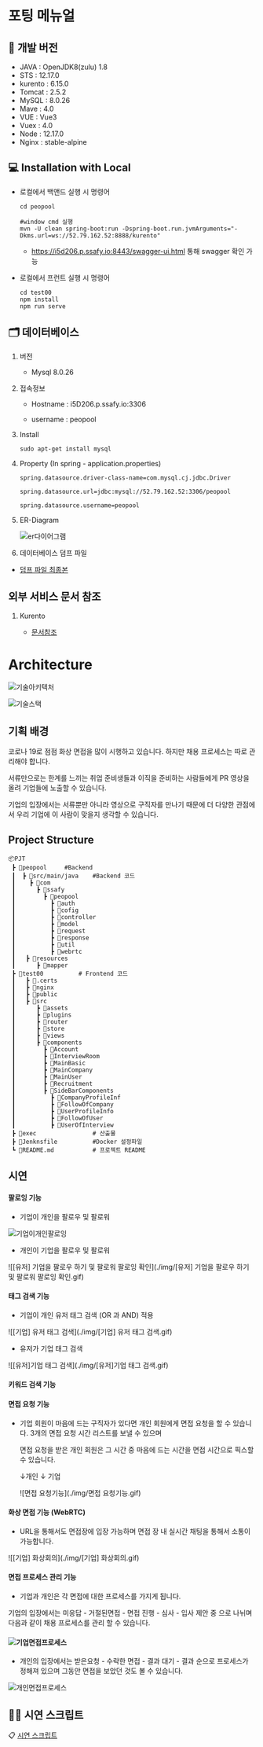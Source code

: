 # 포팅 메뉴얼



## 📖 개발 버전

- JAVA : OpenJDK8(zulu) 1.8
- STS : 12.17.0
- kurento : 6.15.0
- Tomcat : 2.5.2
- MySQL : 8.0.26
- Mave : 4.0
- VUE : Vue3
- Vuex : 4.0
- Node : 12.17.0
- Nginx : stable-alpine



## 💻 Installation with Local

 - 로컬에서 백앤드 실행 시 명령어

    ```
    cd peopool
    
    #window cmd 실행
    mvn -U clean spring-boot:run -Dspring-boot.run.jvmArguments="-Dkms.url=ws://52.79.162.52:8888/kurento" 
    ```

    - https://i5d206.p.ssafy.io:8443/swagger-ui.html 통해  swagger 확인 가능

      

 - 로컬에서 프런트 실행 시 명령어

    ```
    cd test00
    npm install
    npm run serve  
    ```



## 🗂 데이터베이스

1. 버전

   - Mysql 8.0.26

2. 접속정보

   - Hostname : i5D206.p.ssafy.io:3306

   - username : peopool

     

3. Install

   ```
   sudo apt-get install mysql
   ```

   

4. Property (In spring - application.properties)

   ```properties
   spring.datasource.driver-class-name=com.mysql.cj.jdbc.Driver
   
   spring.datasource.url=jdbc:mysql://52.79.162.52:3306/peopool
   
   spring.datasource.username=peopool
   ```

   

5. ER-Diagram

   ![er다이어그램](./img/er다이어그램.png)

6. 데이터베이스 덤프 파일

- [덤프 파일 최종본](./dump)



## 외부 서비스 문서 참조

1. Kurento

   -  [문서참조](https://doc-kurento.readthedocs.io/en/latest/)

   

   

#  Architecture

![기술아키텍처](./img/기술아키텍처.PNG)



![기술스택](./img/기술스택.PNG)



## 기획 배경

코로나 19로 점점 화상 면접을 많이 시행하고 있습니다. 하지만 채용 프로세스는 따로 관리해야 합니다. 

서류만으로는 한계를 느끼는 취업 준비생들과 이직을 준비하는 사람들에게 PR 영상을 올려 기업들에 노출할 수 있습니다.

기업의 입장에서는 서류뿐만 아니라 영상으로 구직자를 만나기 때문에 더 다양한 관점에서 우리 기업에 이 사람이 맞을지 생각할 수 있습니다.



## Project Structure

```
📦PJT
 ┣ 📂peopool 	#Backend
 ┃ 	┣ 📂src/main/java	#Backend 코드
 ┃    ┣ 📂com
 ┃      ┣ 📂ssafy
 ┃        ┣ 📂peopool
 ┃          ┣ 📂auth
 ┃        	┣ 📂cofig
 ┃          ┣ 📂controller
 ┃          ┣ 📂model
 ┃          ┣ 📂request
 ┃          ┣ 📂response
 ┃          ┣ 📂util
 ┃ 			┣ 📂webrtc
 ┃	 ┣ 📂resources
 ┃	 	┣ 📂mapper
 ┣ 📂test00			# Frontend 코드
 ┃   ┣ 📂.certs 
 ┃ 	 ┣ 📂nginx			
 ┃ 	 ┣ 📂public		
 ┃ 	 ┣ 📂src		
 ┃		┣ 📂assets
 ┃		┣ 📂plugins
 ┃ 	    ┣ 📂router
 ┃ 	    ┣ 📂store
 ┃ 	    ┣ 📂views
 ┃ 	    ┣ 📂components
 ┃ 	      ┣ 📂Account
 ┃ 	      ┣ 📂InterviewRoom
 ┃ 	      ┣ 📂MainBasic
 ┃ 	      ┣ 📂MainCompany
 ┃ 	      ┣ 📂MainUser
 ┃ 	      ┣ 📂Recruitment
 ┃ 	      ┣ 📂SideBarComponents
 ┃ 			┣ 📂CompanyProfileInf
 ┃ 			┣ 📂FollowOfCompany
 ┃ 			┣ 📂UserProfileInfo
 ┃ 	      	┣ 📂FollowOfUser
 ┃ 	      	┣ 📂UserOfInterview
 ┣ 📂exec				# 산출물
 ┣ 📜Jenknsfile			#Docker 설정파일
 ┗ 📜README.md			# 프로젝트 README
```





## 시연

#### 팔로잉 기능

-  기업이 개인을 팔로우 및 팔로워 

![기업이개인팔로잉](./img/기업이개인팔로잉.gif)



- 개인이 기업을 팔로우 및 팔로워

![[유저] 기업을 팔로우 하기 및 팔로워 팔로잉 확인](./img/[유저] 기업을 팔로우 하기 및 팔로워 팔로잉 확인.gif)



#### 태그 검색 기능

- 기업이 개인 유저 태그 검색 (OR 과 AND) 적용 

![[기업] 유저 태그 검색](./img/[기업] 유저 태그 검색.gif)



-  유저가 기업 태그 검색

  ![[유저]기업 태그 검색](./img/[유저]기업 태그 검색.gif)

#### 키워드 검색 기능

#### 면접 요청 기능

- 기업 회원이 마음에 드는 구직자가 있다면 개인 회원에게 면접 요청을 할 수 있습니다. 3개의 면접 요청 시간 리스트를 보낼 수 있으며 

  면접 요청을 받은 개인 회원은 그 시간 중 마음에 드는 시간을 면접 시간으로 픽스할 수 있습니다.

  ↓개인                                 																							↓ 기업

  ![면접 요청기능](./img/면접 요청기능.gif)





#### 화상 면접 기능 (WebRTC)

-  URL을 통해서도 면접장에 입장 가능하며 면접 장 내 실시간 채팅을 통해서 소통이 가능합니다.

![[기업] 화상회의](./img/[기업] 화상회의.gif)





#### 면접 프로세스 관리 기능

-  기업과 개인은 각 면접에 대한 프로세스를 가지게 됩니다.

  기업의 입장에서는 미응답 - 거절된면접 - 면접 진행 - 심사 - 입사 제안 중 으로 나뉘며 다음과 같이 채용 프로세스를 관리 할 수 있습니다.

#### ![기업면접프로세스](./img/기업면접프로세스.gif)



-  개인의 입장에서는 받은요청 - 수락한 면접 - 결과 대기 - 결과 순으로 프로세스가 정해져 있으며 그동안 면접을 보았던 것도 볼 수 있습니다.

![개인면접프로세스](./img/개인면접프로세스.gif)



## 🙎‍♂️ 시연 스크립트

📋 [시연 스크립트](./시연대본_최종.docx)













